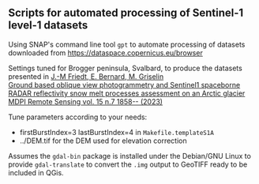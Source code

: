 ## Scripts for automated processing of Sentinel-1 level-1 datasets

Using SNAP's command line tool ``gpt`` to automate processing of datasets
downloaded from https://dataspace.copernicus.eu/browser

Settings tuned for Brogger peninsula, Svalbard, to produce the datasets
presented in <a href="https://www.mdpi.com/2072-4292/15/7/1858">J.-M Friedt, 
E. Bernard, M. Griselin<br>Ground based oblique view photogrammetry and Sentinel1 spaceborne RADAR reflectivity snow melt processes assessment on an Arctic glacier<br>MDPI Remote Sensing vol. 15 n.7 1858-- (2023)</a>

Tune parameters according to your needs:
* firstBurstIndex=3 lastBurstIndex=4 in ``Makefile.templateS1A``
* ../DEM.tif for the DEM used for elevation correction

Assumes the ``gdal-bin`` package is installed under the Debian/GNU Linux
to provide ``gdal-translate`` to convert the ``.img`` output to GeoTIFF ready
to be included in QGis. 
